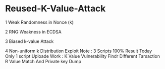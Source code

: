 # Reused-K-Value-Attack

1 Weak Randomness in Nonce (k)

2 RNG Weakness in ECDSA

3 Biased k-value Attack

4 Non-uniform k Distribution Exploit
Note : 3 Scripts 100% Result Today Only 1 script Uploade 
Work : K Value Vulnerability Findr Different Tarsaction R Value Match And Private key Dump 
